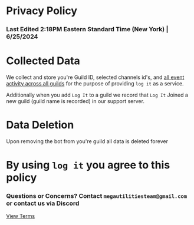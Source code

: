 # Privacy Policy
### Last Edited 2:18PM Eastern Standard Time (New York) | 6/25/2024

# Collected Data
We collect and store you're Guild ID, selected channels id's, and [all event activity across all guilds](transparency.md) for the purpose of providing `log it` as a service.

Additionally when you add `Log It` to a guild we record that `Log It` Joined a new guild (guild name is recorded) in our support server.

# Data Deletion
Upon removing the bot from you're guild all data is deleted forever

# By using `log it` you agree to this policy

### Questions or Concerns? Contact `megautilitiesteam@gmail.com` or contact us via Discord

[View Terms](terms.md)
